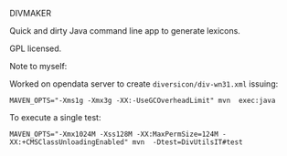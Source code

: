 DIVMAKER


Quick and dirty Java command line app to generate lexicons.

GPL licensed. 


Note to myself:

Worked on opendata server to create `diversicon/div-wn31.xml` issuing:

```
MAVEN_OPTS="-Xms1g -Xmx3g -XX:-UseGCOverheadLimit" mvn  exec:java

```

To execute a single test:

```
MAVEN_OPTS="-Xmx1024M -Xss128M -XX:MaxPermSize=124M -XX:+CMSClassUnloadingEnabled" mvn  -Dtest=DivUtilsIT#test
```

